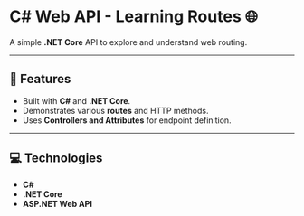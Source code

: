 # C# Web API - Learning Routes 🌐  

A simple **.NET Core** API to explore and understand web routing.  

---  

## 🧐 Features  

- Built with **C#** and **.NET Core**.  
- Demonstrates various **routes** and HTTP methods.  
- Uses **Controllers and Attributes** for endpoint definition.  

---  

## 💻 Technologies  

- **C#**  
- **.NET Core**  
- **ASP.NET Web API**  
